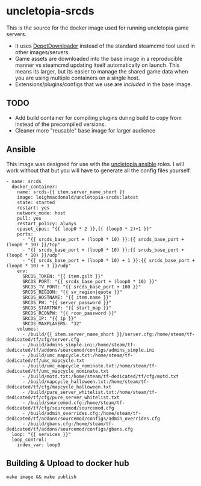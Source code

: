 # uncletopia-srcds

This is the source for the docker image used for running uncletopia game servers.

- It uses [DepotDownloader](https://github.com/SteamRE/DepotDownloader) instead of the standard steamcmd tool used in other images/servers.
- Game assets are downloaded into the base image in a reproducible manner vs steamcmd updating itself automatically on launch. This means its larger, but its easier to manage the shared game data when you are using multiple containers on a single host.
- Extensions/plugins/configs that we use are *included* in the base image.


## TODO

- Add build container for compiling plugins during build to copy from instead of the precompiled versions.
- Cleaner more "reusable" base image for larger audience

## Ansible

This image was designed for use with the [uncletopia ansible](https://github.com/leighmacdonald/uncletopia) roles. I will work without that but you
will have to generate all the config files yourself.

    - name: srcds
      docker_container:
        name: srcds-{{ item.server_name_short }}
        image: leighmacdonald/uncletopia-srcds:latest
        state: started
        restart: yes
        network_mode: host
        pull: yes
        restart_policy: always
        cpuset_cpus: "{{ loop0 * 2 }},{{ (loop0 * 2)+1 }}"
        ports:
          - "{{ srcds_base_port + (loop0 * 10) }}:{{ srcds_base_port + (loop0 * 10) }}/tcp"
          - "{{ srcds_base_port + (loop0 * 10) }}:{{ srcds_base_port + (loop0 * 10) }}/udp"
          - "{{ srcds_base_port + (loop0 * 10) + 1 }}:{{ srcds_base_port + (loop0 * 10) + 1 }}/udp"
        env:
          SRCDS_TOKEN: "{{ item.gslt }}"
          SRCDS_PORT: "{{ srcds_base_port + (loop0 * 10) }}"
          SRCDS_TV_PORT: "{{ srcds_base_port + 100 }}"
          SRCDS_REGION: "{{ sv_region|quote }}"
          SRCDS_HOSTNAME: "{{ item.name }}"
          SRCDS_PW: "{{ server_password }}"
          SRCDS_STARTMAP: "{{ start_map }}"
          SRCDS_RCONPW: "{{ rcon_password }}"
          SRCDS_IP: "{{ ip }}"
          SRCDS_MAXPLAYERS: "32"
        volumes:
          - /build/{{ item.server_name_short }}/server.cfg:/home/steam/tf-dedicated/tf/cfg/server.cfg
          - /build/admins_simple.ini:/home/steam/tf-dedicated/tf/addons/sourcemod/configs/admins_simple.ini
          - /build/umc_mapcycle.txt:/home/steam/tf-dedicated/tf/umc_mapcycle.txt
          - /build/umc_mapcycle_nominate.txt:/home/steam/tf-dedicated/tf/umc_mapcycle_nominate.txt
          - /build/motd.txt:/home/steam/tf-dedicated/tf/cfg/motd.txt
          - /build/mapcycle_halloween.txt:/home/steam/tf-dedicated/tf/cfg/mapcycle_halloween.txt
          - /build/pure_server_whitelist.txt:/home/steam/tf-dedicated/tf/cfg/pure_server_whitelist.txt
          - /build/sourcemod.cfg:/home/steam/tf-dedicated/tf/cfg/sourcemod/sourcemod.cfg
          - /build/admin_overrides.cfg:/home/steam/tf-dedicated/tf/addons/sourcemod/configs/admin_overrides.cfg
          - /build/gbans.cfg:/home/steam/tf-dedicated/tf/addons/sourcemod/configs/gbans.cfg
      loop: "{{ services }}"
      loop_control:
        index_var: loop0

## Building & Upload to docker hub

    make image && make publish
    
 
